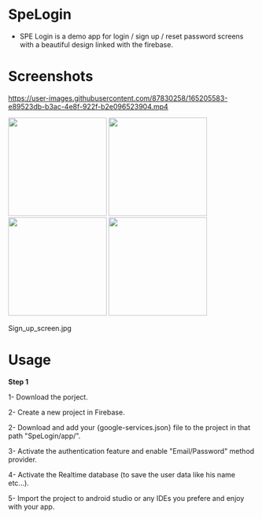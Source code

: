 # SpeLogin

- SPE Login is a demo app for login / sign up / reset password screens with a beautiful design linked with the firebase.

# Screenshots




https://user-images.githubusercontent.com/87830258/165205583-e89523db-b3ac-4e8f-922f-b2e096523904.mp4



<img src="https://github.com/m-tharwat262/SpeLogin/blob/master/Images/Login_screen.jpg" width="200">  <img src="https://github.com/m-tharwat262/SpeLogin/blob/master/Images/Sign_up_screen.jpg" width="200">  <img src="https://github.com/m-tharwat262/SpeLogin/blob/master/Images/Reset_password_screen.jpg" width="200">  <img src="https://github.com/m-tharwat262/SpeLogin/blob/master/Images/Reset_password_dialog.jpg" width="200">


Sign_up_screen.jpg
# Usage

**Step 1**

1- Download the porject.

2- Create a new project in Firebase.

2- Download and add your {google-services.json} file to the project in that path "SpeLogin/app/".

3- Activate the authentication feature and enable "Email/Password" method provider.

4- Activate the Realtime database (to save the user data like his name etc...).

5- Import the project to android studio or any IDEs you prefere and enjoy with your app.
